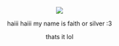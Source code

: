 <p align="center"> <img src=https://files.catbox.moe/1nq1aq.gif>
<p align="center"> haiii haiii my name is faith or silver :3
<p align="center"> thats it lol
